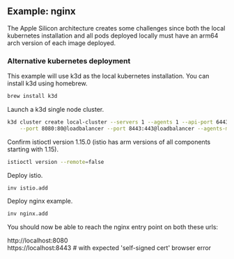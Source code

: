 ## Example: nginx

The Apple Silicon architecture creates some challenges since both the local kubernetes installation and all pods deployed locally must have an arm64 arch version of each image deployed.  

### Alternative kubernetes deployment

This example will use k3d as the local kubernetes installation. You can install k3d using homebrew.  

```bash
brew install k3d
```

Launch a k3d single node cluster.  
```bash
k3d cluster create local-cluster --servers 1 --agents 1 --api-port 6443 --k3s-arg "--disable=traefik@server:0" \
    --port 8080:80@loadbalancer --port 8443:443@loadbalancer --agents-memory=8G
```

Confirm istioctl version 1.15.0 (istio has arm versions of all components starting with 1.15).  

```bash
istioctl version --remote=false
```

Deploy istio.  
```bash
inv istio.add
```

Deploy nginx example.  
```bash
inv nginx.add
```

You should now be able to reach the nginx entry point on both these urls:  

http://localhost:8080  
https://localhost:8443   # with expected 'self-signed cert' browser error  
